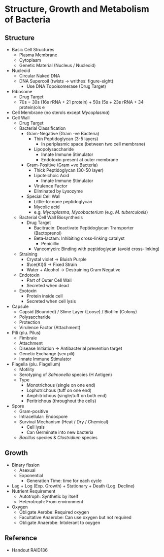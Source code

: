 # Structure, Growth and Metabolism of Bacteria

## Structure

* Basic Cell Structures
  * Plasma Membrane
  * Cytoplasm
  * Genetic Material (Nucleus / Nucleoid)
* Nucleoid
  * Circular Naked DNA
  * DNA Supercoil (twists → writhes: figure-eight)
    * Use DNA Topoisomerase (Drug Target)
* Ribosome
  * Drug Target
  * 70s = 30s (16s rRNA + 21 protein) + 50s (5s + 23s rRNA + 34 protein)ols e
* Cell Membrane (no sterols except *Mycoplasma*)
* Cell Wall
  * Drug Target
  * Bacterial Classification
    * Gram-Negative (Gram -ve Bacteria)
      * Thin Peptidoglycan (3-5 layers)
        * In periplasmic space (between two cell membrane)
      * Lipopolysaccharide
        * Innate Immune Stimulator
        * Endotoxin present at outer membrane
    * Gram-Positive (Gram +ve Bacteria)
      * Thick Peptidoglycan (30-50 layer)
      * Lipoteichoic Acid
        * Innate Immune Stimulator
      * Virulence Factor
      * Eliminated by Lysozyme
    * Special Cell Wall
      * Little-to-none peptidoglycan
      * Mycolic acid
      * e.g. *Mycoplasma*, *Mycobacterium* (e.g. *M. tuberculosis*)
  * Bacterial Cell Wall Biosynthesis
    * Drug Target
      * Bacitracin: Deactivate Peptidoglycan Transporter (Bactoprenol)
      * Beta-lactam: Inhibiting cross-linking catalyst
        * Penicillin
      * Vancomycin: Binding with peptidoglycan (avoid cross-linking)
  * Straining
    * Crystal violet → Bluish Purple
    * $\ce{KI}$ → Fixed Strain
    * Water + Alcohol → Destraining Gram Negative
  * Endotoxin
    * Part of Outer Cell Wall
    * Secreted when dead
  * Exotoxin
    * Protein inside cell
    * Secreted when cell lysis
* Capsule
  * Capsid (Bounded) / Slime Layer (Loose) / Biofilm (Colony)
  * Polysaccharide
  * Protection
  * Virulence Factor (Attachment)
* Pili (plu. Pilus)
  * Fimbraie
  * Attachment
  * Disease Initiation → Antibacterial prevention target
  * Genetic Exchange (sex pili)
  * Innate Immune Stimulator
* Flagella (plu. Flagellum)
  * Motility
  * Serotyping of *Salmonella* species (H Antigen)
  * Type
    * Monotrichous (single on one end)
    * Lophotrichous (tuff on one end)
    * Amphitrichous (single/tuff on both end)
    * Peritrichous (throughout the cells)
* Spore
  * Gram-positive
  * Intracellular: Endospore
  * Survival Mechanism (Heat / Dry / Chemical)
    * Cell lysis
    * Can Germinate into new bacteria
  * *Bacillus* species & *Clostridium* species

## Growth

* Binary fission
  * Asexual
  * Exponential
    * Generation Time: time for each cycle
* Lag + Log (Exp. Growth) + Stationary + Death (Log. Decline)
* Nutrient Requirement
  * Autotroph: Synthetic by itself
  * Heterotroph: From environment
* Oxygen
  * Obligate Aerobe: Required oxygen
  * Facultative Anaerobe: Can use oxygen but not required
  * Obligate Anaerobe: Intolerant to oxygen

## Reference

* Handout RAID136
